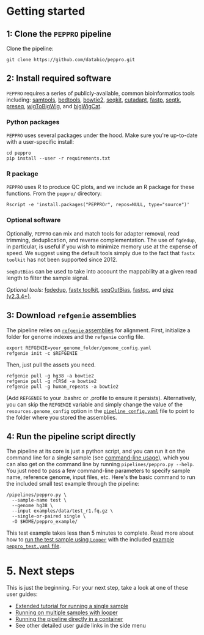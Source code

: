 # Getting started

## 1: Clone the `PEPPRO` pipeline

Clone the pipeline:
```
git clone https://github.com/databio/peppro.git
```

## 2: Install required software

`PEPPRO` requires a series of publicly-available, common bioinformatics tools including: [samtools](http://www.htslib.org/), [bedtools](https://bedtools.readthedocs.io/en/latest/content/installation.html), [bowtie2](http://bowtie-bio.sourceforge.net/bowtie2/index.shtml), [seqkit](https://bioinf.shenwei.me/seqkit/), [cutadapt](https://cutadapt.readthedocs.io/), [fastp](https://github.com/OpenGene/fastp), [seqtk](https://github.com/lh3/seqtk), [preseq](http://smithlabresearch.org/software/preseq/), [wigToBigWig](http://hgdownload.soe.ucsc.edu/admin/exe/), and [bigWigCat](http://hgdownload.soe.ucsc.edu/admin/exe/).

### Python packages

`PEPPRO` uses several packages under the hood. Make sure you're up-to-date with a user-specific install:

```{bash}
cd peppro
pip install --user -r requirements.txt
```

### R package

`PEPPRO` uses R to produce QC plots, and we include an R package for these functions. From the `peppro/` directory:
```console
Rscript -e 'install.packages("PEPPROr", repos=NULL, type="source")'
```

### Optional software

Optionally, `PEPPRO` can mix and match tools for adapter removal, read trimming, deduplication, and reverse complementation.  The use of `fqdedup`, in particular, is useful if you wish to minimize memory use at the expense of speed.  We suggest using the default tools simply due to the fact that `fastx toolkit` has not been supported since 2012.

`seqOutBias` can be used to take into account the mappability at a given read length to filter the sample signal.

*Optional tools:* [fqdedup](https://github.com/guertinlab/fqdedup), [fastx toolkit](http://hannonlab.cshl.edu/fastx_toolkit/), [seqOutBias](https://github.com/guertinlab/seqOutBias), [fastqc](https://www.bioinformatics.babraham.ac.uk/projects/download.html#fastqc), and [pigz (v2.3.4+)](https://zlib.net/pigz/).

## 3: Download `refgenie` assemblies

The pipeline relies on [`refgenie` assemblies](http://refgenie.databio.org/en/dev/install/) for alignment.  First, initialize a folder for genome indexes and the `refgenie` config file.

```console
export REFGENIE=your_genome_folder/genome_config.yaml
refgenie init -c $REFGENIE
```

Then, just pull the assets you need.

```console
refgenie pull -g hg38 -a bowtie2
refgenie pull -g rCRSd -a bowtie2
refgenie pull -g human_repeats -a bowtie2
```

(Add `REFGENIE` to your .bashrc or .profile to ensure it persists). Alternatively, you can skip the `REFGENIE` variable and simply change the value of the `resources.genome_config` option in the [`pipeline_config.yaml`](https://github.com/databio/peppro/blob/master/pipelines/peppro.yaml) file to point to the folder where you stored the assemblies. 

## 4: Run the pipeline script directly

The pipeline at its core is just a python script, and you can run it on the command line for a single sample (see [command-line usage](usage)), which you can also get on the command line by running `pipelines/peppro.py --help`. You just need to pass a few command-line parameters to specify sample name, reference genome, input files, etc. Here's the basic command to run the included small test example through the pipeline:

```console
/pipelines/peppro.py \
  --sample-name test \
  --genome hg38 \
  --input examples/data/test_r1.fq.gz \
  --single-or-paired single \
  -O $HOME/peppro_example/
```

This test example takes less than 5 minutes to complete. Read more about how to [run the test sample using `Looper`](howto/use_looper.md) with the included [example `peppro_test.yaml` file](https://github.com/databio/peppro/blob/master/examples/meta/peppro_test.yaml).

# 5. Next steps

This is just the beginning. For your next step, take a look at one of these user guides:

- [Extended tutorial for running a single sample](tutorial.md)
- [Running on multiple samples with looper](howto/use_looper.md)
- [Running the pipeline directly in a container](howto/use_container.md)
- See other detailed user guide links in the side menu
